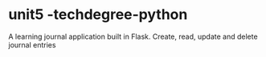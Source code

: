 # unit5 -techdegree-python
 A learning journal application built in Flask. Create, read, update and delete journal entries
